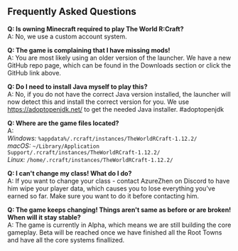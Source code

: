 Frequently Asked Questions
---

**Q: Is owning Minecraft required to play The World R:Craft?**<br>
A: No, we use a custom account system.

**Q: The game is complaining that I have missing mods!**<br>
A: You are most likely using an older version of the launcher. We have a new GitHub repo page, which can be found in the Downloads section or click the GitHub link above.

**Q: Do I need to install Java myself to play this?**<br>
A: No, if you do not have the correct Java version installed, the launcher will now detect this and install the correct version for you. We use https://adoptopenjdk.net/ to get the needed Java installer. #adoptopenjdk

**Q: Where are the game files located?**<br>
A:<br>
*Windows:* `%appdata%/.rcraft/instances/TheWorldRCraft-1.12.2/`  
*macOS:* `~/Library/Application Support/.rcraft/instances/TheWorldRCraft-1.12.2/`  
*Linux:* `/home/.rcraft/instances/TheWorldRCraft-1.12.2/`  

**Q: I can't change my class! What do I do?**<br>
A: If you want to change your class - contact AzureZhen on Discord to have him wipe your player data, which causes you to lose everything you've earned so far. Make sure you want to do it before contacting him.

**Q: The game keeps changing! Things aren't same as before or are broken! When will it stay stable?**<br>
A: The game is currently in Alpha, which means we are still building the core gameplay. Beta will be reached once we have finished all the Root Towns and have all the core systems finallized.